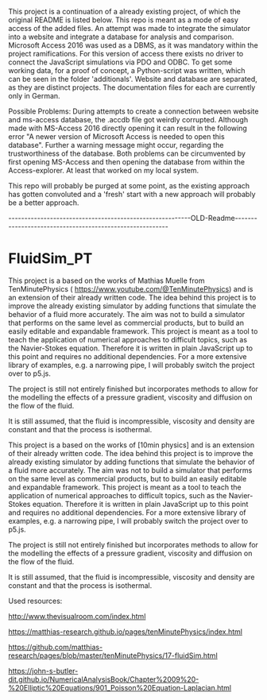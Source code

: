 This project is a continuation of a already existing project, of which the original README is listed below.
This repo is meant as a mode of easy access of the added files.
An attempt was made to integrate the simulator into a website and integrate a database for analysis and comparison.
Microsoft Access 2016 was used as a DBMS, as it was mandatory within the project ramifications. For this version of access there exists no driver to connect the JavaScript simulations
via PDO and ODBC. To get some working data, for a proof of concept, a Python-script was written, which can be seen in the folder 'additionals'.
Website and database are separated, as they are distinct projects. The documentation files for each are currently only in German.

Possible Problems: 
During attempts to create a connection between website and ms-access database, the .accdb file got weirdly corrupted.
Although made with MS-Access 2016 directly opening it can result in the following error "A newer version of Microsoft Access is needed to open this database".
Further a warning message might occur, regarding the trustworthiness of the database.
Both problems can be circumvented by first opening MS-Access and then opening the database from within the Access-explorer. At least that worked on my local system.

This repo will probably be purged at some point, as the existing approach has gotten convoluted and a 'fresh' start with a new approach will probably be a better approach.



---------------------------------------------------------OLD-Readme---------------------------------------------------------


# FluidSim_PT
This project is a based on the works of Mathias Muelle from TenMinutePhysics ( https://www.youtube.com/@TenMinutePhysics) and is an extension of their already written code. The idea behind this project is to improve the already existing simulator by adding functions that simulate the behavior of a fluid more accurately.
The aim was not to build a simulator that performs on the same level as commercial products, but to build an easily editable and expandable framework. This project is meant as a tool to teach the application of numerical approaches to difficult topics, such as the Navier-Stokes equation.
Therefore it is written in plain JavaScript up to this point and requires no additional dependencies.
For a more extensive library of examples, e.g. a narrowing pipe, I will probably switch the project over to p5.js.

The project is still not entirely finished but incorporates methods to allow for the modelling the effects of a pressure gradient, viscosity and diffusion on the flow of the fluid.

It is still assumed, that the fluid is incompressible, viscosity and density are constant and that the process is isothermal.

This project is a based on the works of [10min physics] and is an extension of their already written code. The idea behind this project is to improve the already existing simulator by adding functions that simulate the behavior of a fluid more accurately.
The aim was not to build a simulator that performs on the same level as commercial products, but to build an easily editable and expandable framework. This project is meant as a tool to teach the application of numerical approaches to difficult topics, such as the Navier-Stokes equation.
Therefore it is written in plain JavaScript up to this point and requires no additional dependencies.
For a more extensive library of examples, e.g. a narrowing pipe, I will probably switch the project over to p5.js.

The project is still not entirely finished but incorporates methods to allow for the modelling the effects of a pressure gradient, viscosity and diffusion on the flow of the fluid.

It is still assumed, that the fluid is incompressible, viscosity and density are constant and that the process is isothermal.

Used resources: 

http://www.thevisualroom.com/index.html

https://matthias-research.github.io/pages/tenMinutePhysics/index.html

https://github.com/matthias-research/pages/blob/master/tenMinutePhysics/17-fluidSim.html

https://john-s-butler-dit.github.io/NumericalAnalysisBook/Chapter%2009%20-%20Elliptic%20Equations/901_Poisson%20Equation-Laplacian.html





